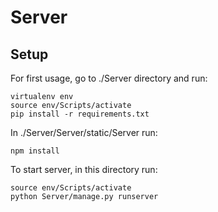 # Server

## Setup

For first usage, go to ./Server directory and run:

```
virtualenv env
source env/Scripts/activate
pip install -r requirements.txt
```

In ./Server/Server/static/Server run:

```npm install```

To start server, in this directory run:

```
source env/Scripts/activate
python Server/manage.py runserver
```